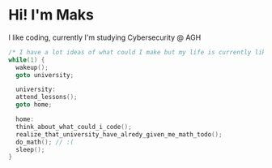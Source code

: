 # Hi! I'm Maks
I like coding, currently I'm studying Cybersecurity @ AGH

```c
/* I have a lot ideas of what could I make but my life is currently like this */
while(1) {
  wakeup();
  goto university;

  university:
  attend_lessons();
  goto home;

  home:
  think_about_what_could_i_code();
  realize_that_university_have_alredy_given_me_math_todo();
  do_math(); // :(
  sleep();
}
```
